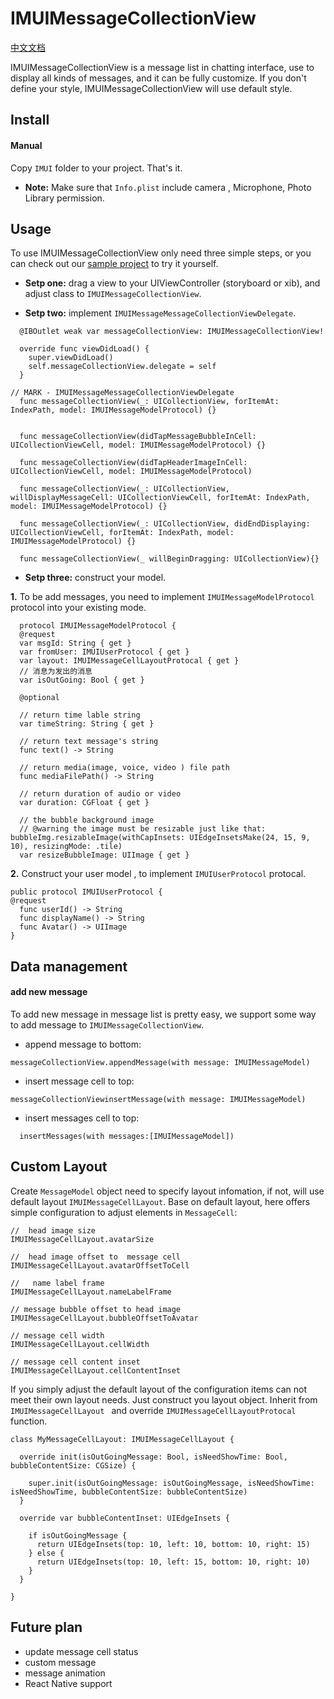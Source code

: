 # IMUIMessageCollectionView
[中文文档](https://github.com/jpush/imui/blob/dev/docs/iOS/usage_iOS.md)

IMUIMessageCollectionView is a message list in chatting interface, use to display all kinds of messages, and it can be fully customize. If you don't define your style, IMUIMessageCollectionView will use default style.

## Install
#### Manual
Copy `IMUI` folder to your project. That's it.

- **Note:** Make sure that `Info.plist` include  camera , Microphone, Photo Library permission.

## Usage
To use IMUIMessageCollectionView only need three simple steps, or you can check out our [sample project](https://github.com/jpush/imui/tree/master/iOS/IMUIChat) to try it yourself.
- **Setp one:** drag a view to your UIViewController (storyboard or xib), and adjust class to `IMUIMessageCollectionView`.

- **Setp two:** implement `IMUIMessageMessageCollectionViewDelegate`.

```
  @IBOutlet weak var messageCollectionView: IMUIMessageCollectionView!
  
  override func viewDidLoad() {
    super.viewDidLoad()
    self.messageCollectionView.delegate = self
  }

// MARK - IMUIMessageMessageCollectionViewDelegate 
  func messageCollectionView(_: UICollectionView, forItemAt: IndexPath, model: IMUIMessageModelProtocol) {}
  
  
  func messageCollectionView(didTapMessageBubbleInCell: UICollectionViewCell, model: IMUIMessageModelProtocol) {}
  
  func messageCollectionView(didTapHeaderImageInCell: UICollectionViewCell, model: IMUIMessageModelProtocol)
  
  func messageCollectionView(_: UICollectionView, willDisplayMessageCell: UICollectionViewCell, forItemAt: IndexPath, model: IMUIMessageModelProtocol) {}
  
  func messageCollectionView(_: UICollectionView, didEndDisplaying: UICollectionViewCell, forItemAt: IndexPath, model: IMUIMessageModelProtocol) {}
  
  func messageCollectionView(_ willBeginDragging: UICollectionView){}
```
- **Setp three:** construct your model.

**1.** To be add messages, you need to implement `IMUIMessageModelProtocol` protocol into your existing mode.
```
  protocol IMUIMessageModelProtocol {
  @request
  var msgId: String { get }
  var fromUser: IMUIUserProtocol { get }
  var layout: IMUIMessageCellLayoutProtocal { get }
  // 消息为发出的消息
  var isOutGoing: Bool { get }
  
  @optional
  
  // return time lable string
  var timeString: String { get }
  
  // return text message's string
  func text() -> String

  // return media(image, voice, video ) file path
  func mediaFilePath() -> String

  // return duration of audio or video
  var duration: CGFloat { get }

  // the bubble background image
  // @warning the image must be resizable just like that: bubbleImg.resizableImage(withCapInsets: UIEdgeInsetsMake(24, 15, 9, 10), resizingMode: .tile)
  var resizeBubbleImage: UIImage { get }
```

**2.** Construct your user model , to implement `IMUIUserProtocol` protocal.

```
public protocol IMUIUserProtocol {
@request
  func userId() -> String 
  func displayName() -> String
  func Avatar() -> UIImage
}
```

## Data management
#### add new message
To add new message in message list is pretty easy, we support some way to add message to `IMUIMessageCollectionView`.
- append message to bottom:
```
messageCollectionView.appendMessage(with message: IMUIMessageModel)
```

- insert message cell to top:
```
messageCollectionViewinsertMessage(with message: IMUIMessageModel)
```
- insert messages cell to top:
```
  insertMessages(with messages:[IMUIMessageModel])
```

## Custom  Layout
Create `MessageModel` object need to specify layout infomation, if not, will use default layout `IMUIMessageCellLayout`. Base on default layout, here offers simple configuration to adjust elements in `MessageCell`:

```
//  head image size
IMUIMessageCellLayout.avatarSize 

//  head image offset to  message cell
IMUIMessageCellLayout.avatarOffsetToCell

//   name label frame
IMUIMessageCellLayout.nameLabelFrame

// message bubble offset to head image
IMUIMessageCellLayout.bubbleOffsetToAvatar

// message cell width
IMUIMessageCellLayout.cellWidth

// message cell content inset
IMUIMessageCellLayout.cellContentInset
```

If you simply adjust the default layout of the configuration items can not meet their own layout needs.  Just construct you layout object. Inherit from `IMUIMessageCellLayout ` and override `IMUIMessageCellLayoutProtocal` function.

```
class MyMessageCellLayout: IMUIMessageCellLayout {
  
  override init(isOutGoingMessage: Bool, isNeedShowTime: Bool, bubbleContentSize: CGSize) {
    
    super.init(isOutGoingMessage: isOutGoingMessage, isNeedShowTime: isNeedShowTime, bubbleContentSize: bubbleContentSize)
  }
  
  override var bubbleContentInset: UIEdgeInsets {
    
    if isOutGoingMessage {
      return UIEdgeInsets(top: 10, left: 10, bottom: 10, right: 15)
    } else {
      return UIEdgeInsets(top: 10, left: 15, bottom: 10, right: 10)
    }
  }
  
}
```

## Future plan
- update message cell status
- custom message 
- message animation
- React Native support

